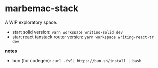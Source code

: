 # marbemac-stack

A WIP exploratory space.

- start solid version: `yarn workspace writing-solid dev`
- start react tanstack router version: `yarn workspace writing-react-tr dev`

**notes**

- bun (for codegen): `curl -fsSL https://bun.sh/install | bash`
